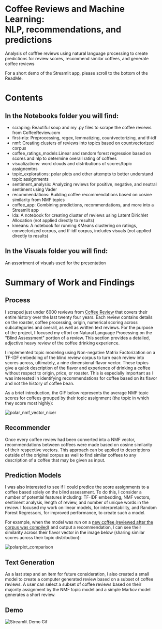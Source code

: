 # Coffee Reviews and Machine Learning: <br/> NLP, recommendations, and predictions

Analysis of cofffee reviews using natural language processing to create predictions for review scores, recommend similar coffees, and generate coffee reviews

For a short demo of the Streamlit app, please scroll to the bottom of the ReadMe.

# Contents

## In the Notebooks folder you will find:

- scraping: Beautiful soup and my .py files to scrape the coffee reviews from CoffeeReview.com  
- first-nlp: Preprocessing, regex, lemmatizing, countvectorizing, and tf-idf  
- nmf: Creating clusters of reviews into topics based on countvectorized corpus
- coffee_ratings_models:Linear and random forest regression based on scores and nlp to determine overall rating of coffees
- visualizations: word clouds and distributions of scores/topic assignemtns
- topic_explorations: polar plots and other attempts to better understand topic assignments
- sentiment_analysis: Analyzing reviews for positive, negative, and neutral sentiment using Vader
- recommendations: Building coffee recommendations based on cosine similarity from NMF topics
- coffee_app: Combining predictions, recommendations, and more into a Streamlit app
- lda: A notebook for creating cluster of reviews using Latent Dirichlet Allocation (not applied directly to results)
- kmeans: A notebook for running KMeans clustering on ratings, convectorized corpus, and tf-idf corpus, includes visuals (not applied directly to results)

## In the Visuals folder you will find:  

An assortment of visuals used for the presentation

# Summary of Work and Findings  

## Process

I scraped just under 6000 reviews from [Coffee Review](https://www.coffeereview.com/) that covers their entire history over the last twenty four years. Each review contains details on the roaster, coffee processing, origin, numerical scoring across subcategories and overall, as well as written text reviews. For the purpose of the project, I focused my effort on Natural Language Processing on the "Blind Assessment" portion of a review. This section provides a detailed, adjective heavy review of the coffee drinking experience. 

I implemented topic modeling using Non-negative Matrix Factorization on a TF-IDF embedding of the blind review corpus to turn each review into scores across, ultimately, a nine dimensional flavor vector. These topics give a quick description of the flavor and experience of drinking a coffee without respect to origin, price, or roaster. This is especially important as I was interested in identifying recommendations for coffee based on its flavor and not the history of coffee bean. 

As a brief introduction, the GIF below represents the average NMF topic scores for coffees grouped by their topic assignment (the topic in which they score most highly):

![polar_nmf_vector_nicer](https://user-images.githubusercontent.com/68957343/109520636-127d6400-7a72-11eb-8088-66bb8004c13e.gif)

## Recommender

Once every coffee review had been converted into a NMF vector, recommendations between coffees were made based on cosine similarity of their respective vectors. This approach can be applied to descriptions outside of the original corpus as well to find similar coffees to any description of a coffee that may be given as input. 

## Prediction Models

I was also interested to see if I could predice the score assignments to a coffee based solely on the blind assessment. To do this, I consider a number of potential features including: TF-IDF embedding, NMF vectors, sentiment analysis, length of review, and number of unique words in the review. I focused my work on linear models, for interpretability, and Random Forest Regressors, for improved performance, to create such a model. 

For example, when the model was run on a [new coffee (reviewed after the corpus was compiled)](https://www.coffeereview.com/review/costa-rica-cloza-estate/) and output a recommendation, I can see their similarity across their flavor vector in the image below (sharing similar scores across their topic distribution):

![polarplot_comparison](https://user-images.githubusercontent.com/68957343/109520890-4d7f9780-7a72-11eb-8cd3-86ea0037aebe.png)

## Text Generation

As a last step and an item for future consideration, I also created a small model to create a computer generated review based on a subset of coffee reviews. A user can select a subset of coffee reviews based on their majority assignment by the NMF topic model and a simple Markov model generates a short review.

## Demo

![Streamlit Demo Gif](https://github.com/ejfeldman7/Coffee-Reviews-NLP/blob/main/Visuals/coffee_demo.gif)


